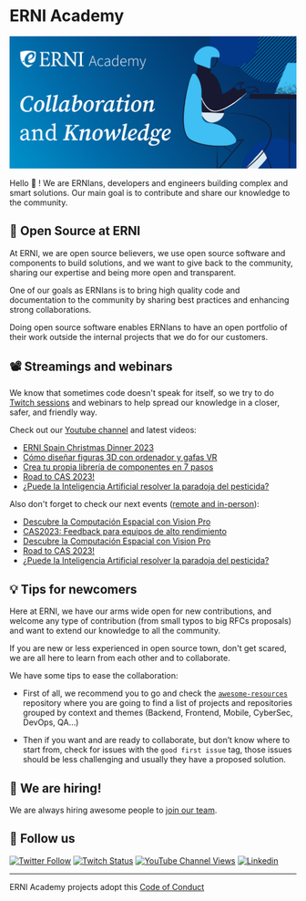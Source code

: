 # ERNI Academy

[![ERNI Academy Social Banner](/assets/erni-social-banner-github.png)](https://betterask.erni)

Hello 👋 ! We are ERNIans, developers and engineers building complex and smart solutions. Our main goal is to contribute and share our knowledge to the community.

## 🌈 Open Source at ERNI

At ERNI, we are open source believers, we use open source software and components to build solutions, and we want to give back to the community, sharing our expertise and being more open and transparent.

One of our goals as ERNIans is to bring high quality code and documentation to the community by sharing best practices and enhancing strong collaborations.

Doing open source software enables ERNIans to have an open portfolio of their work outside the internal projects that we do for our customers.

## 📽 Streamings and webinars

We know that sometimes code doesn't speak for itself, so we try to do [Twitch sessions](https://www.twitch.tv/erni_academy) and webinars to help spread our knowledge in a closer, safer, and friendly way.

Check out our [Youtube channel](https://www.youtube.com/channel/UCkdDcxjml85-Ydn7Dc577WQ/featured) and latest videos:

<!-- YOUTUBE-VIDEOS-LIST:START -->
- [ERNI Spain Christmas Dinner 2023](https://www.youtube.com/watch?v=o3X7cziiI_s)
- [Cómo diseñar figuras 3D con ordenador y gafas VR](https://www.youtube.com/watch?v=8TSYBHsnkwI)
- [Crea tu propia librería de componentes en 7 pasos](https://www.youtube.com/watch?v=tVf73xUHlGA)
- [Road to CAS 2023!](https://www.youtube.com/watch?v=69dvu9NYVUU)
- [¿Puede la Inteligencia Artificial resolver la paradoja del pesticida?](https://www.youtube.com/watch?v=mTsX18QJtGQ)
<!-- YOUTUBE-VIDEOS-LIST:END -->

Also don't forget to check our next events ([remote and in-person](https://www.eventbrite.es/o/erni-30130841744)):

<!-- EVENTBRITE-EVENTS-LIST:START -->
- [Descubre la Computación Espacial con Vision Pro](https://www.eventbrite.es/e/registro-descubre-la-computacion-espacial-con-vision-pro-795138559837)
- [CAS2023: Feedback para equipos de alto rendimiento](https://www.eventbrite.es/e/registro-cas2023-feedback-para-equipos-de-alto-rendimiento-792967456007)
- [Descubre la Computación Espacial con Vision Pro](https://www.eventbrite.es/e/registro-descubre-la-computacion-espacial-con-vision-pro-768244388647)
- [Road to CAS 2023!](https://www.eventbrite.es/e/registro-road-to-cas-2023-759665699557)
- [¿Puede la Inteligencia Artificial resolver la paradoja del pesticida?](https://www.eventbrite.es/e/registro-puede-la-inteligencia-artificial-resolver-la-paradoja-del-pesticida-740707735777)
<!-- EVENTBRITE-EVENTS-LIST:END -->

## 💡 Tips for newcomers

Here at ERNI, we have our arms wide open for new contributions, and welcome any type of contribution (from small typos to big RFCs proposals) and want to extend our knowledge to all the community.

If you are new or less experienced in open source town, don't get scared, we are all here to learn from each other and to collaborate.

We have some tips to ease the collaboration:

- First of all, we recommend you to go and check the [`awesome-resources`](https://github.com/ERNI-Academy/awesome-resources) repository where you are going to find a list of projects and repositories grouped by context and themes (Backend, Frontend, Mobile, CyberSec, DevOps, QA…)

- Then if you want and are ready to collaborate, but don’t know where to start from, check for issues with the `good first issue` tag, those issues should be less challenging and usually they have a proposed solution.

## 🚀 We are hiring!

We are always hiring awesome people to [join our team](https://www.betterask.erni/all-jobs/).

## 🍿 Follow us

[![Twitter Follow](https://img.shields.io/twitter/follow/ERNI?style=social)](https://www.twitter.com/ERNI)
[![Twitch Status](https://img.shields.io/twitch/status/erni_academy?label=ERNI%20Academy&style=social)](https://www.twitch.tv/erni_academy)
[![YouTube Channel Views](https://img.shields.io/youtube/channel/views/UCkdDcxjml85-Ydn7Dc577WQ?label=ERNI%20Academy&style=social)](https://www.youtube.com/channel/UCkdDcxjml85-Ydn7Dc577WQ)
[![Linkedin](https://img.shields.io/badge/linkedin-31k-green?style=social&logo=Linkedin)](https://www.linkedin.com/company/erni)

---

ERNI Academy projects adopt this [Code of Conduct](https://github.com/ERNI-Academy/awesome-resources/blob/main/CODE_OF_CONDUCT.md)
